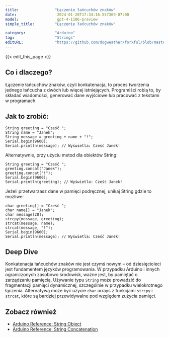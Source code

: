 ```yaml
---
title:                "Łączenie łańcuchów znaków"
date:                  2024-01-20T17:34:16.557369-07:00
model:                 gpt-4-1106-preview
simple_title:         "Łączenie łańcuchów znaków"

category:             "Arduino"
tag:                  "Strings"
editURL:              "https://github.com/dogweather/forkful/blob/master/content/pl/arduino/concatenating-strings.md"
---
```


{{< edit_this_page >}}

## Co i dlaczego?
Łączenie łańcuchów znaków, czyli konkatenacja, to proces tworzenia jednego łańcucha z dwóch lub więcej istniejących. Programiści robią to, by składać wiadomości, generować dane wyjściowe lub pracować z tekstami w programach.

## Jak to zrobić:
```Arduino
String greeting = "Cześć ";
String name = "Janek";
String message = greeting + name + "!";
Serial.begin(9600);
Serial.println(message); // Wyświetla: Cześć Janek!
```

Alternatywnie, przy użyciu metod dla obiektów String:
```Arduino
String greeting = "Cześć ";
greeting.concat("Janek");
greeting.concat("!");
Serial.begin(9600);
Serial.println(greeting); // Wyświetla: Cześć Janek!
```

Jeżeli przetwarzasz dane w pamięci podręcznej, unikaj String gdzie to możliwe:
```Arduino
char greeting[] = "Cześć ";
char name[] = "Janek";
char message[20];
strcpy(message, greeting);
strcat(message, name);
strcat(message, "!");
Serial.begin(9600);
Serial.println(message); // Wyświetla: Cześć Janek!
```

## Deep Dive
Konkatenacja łańcuchów znaków nie jest czymś nowym – od dziesięcioleci jest fundamentem języków programowania. W przypadku Arduino i innych ograniczonych zasobowo środowisk, ważne jest, by pamiętać o zarządzaniu pamięcią. Używanie typu `String` może prowadzić do fragmentacji pamięci dynamicznej, szczególnie w przypadku wielokrotnego łączenia. Alternatywą może być użycie `char` arrays z funkcjami `strcpy` i `strcat`, które są bardziej przewidywalne pod względem zużycia pamięci.

## Zobacz również
- [Arduino Reference: String Object](https://www.arduino.cc/reference/en/language/variables/data-types/stringobject/)
- [Arduino Reference: String Concatenation](https://www.arduino.cc/en/Tutorial/BuiltInExamples/StringAdditionOperator)
